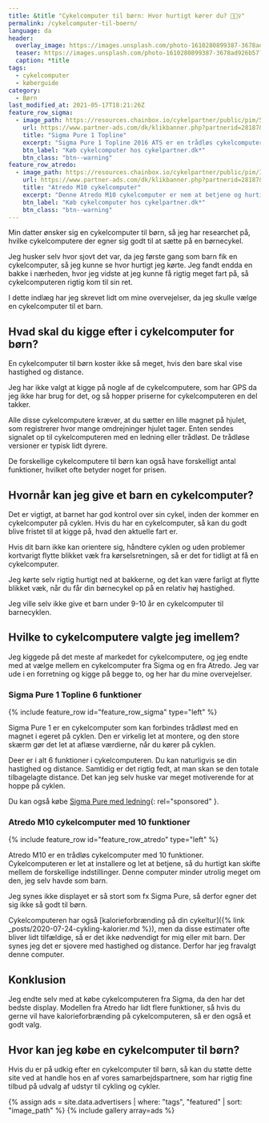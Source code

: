 ```yaml
---
title: &title "Cykelcomputer til børn: Hvor hurtigt kører du? 🚴🚴‍♀️"
permalink: /cykelcomputer-til-boern/
language: da
header:
  overlay_image: https://images.unsplash.com/photo-1610280899387-3678ad926b57?ixid=MnwxMjA3fDB8MHxwaG90by1wYWdlfHx8fGVufDB8fHx8&ixlib=rb-1.2.1&auto=format&fit=crop&w=1900&q=80
  teaser: https://images.unsplash.com/photo-1610280899387-3678ad926b57?ixid=MnwxMjA3fDB8MHxwaG90by1wYWdlfHx8fGVufDB8fHx8&ixlib=rb-1.2.1&auto=format&fit=crop&w=400&q=80
  caption: *title
tags:
  - cykelcomputer
  - køberguide
category:
  - Børn
last_modified_at: 2021-05-17T18:21:26Z
feature_row_sigma:
  - image_path: https://resources.chainbox.io/cykelpartner/public/pim/5ac503b8-83ee-42d2-89eb-feb8acbab276/4903102_B_default.jpg
    url: https://www.partner-ads.com/dk/klikbanner.php?partnerid=28187&bannerid=10706&htmlurl=https://www.cykelpartner.dk/traadloese-cykelcomputere/sigma-pure-1-ats---traadloes-cykelcomputer---trendline
    title: "Sigma Pure 1 Topline"
    excerpt: "Sigma Pure 1 Topline 2016 ATS er en trådløs cykelcomputer med 6 funktioner, som kan give dig forskellige informationer om dine cykelture. Hvis du interesserer dig for, hvor hurtigt du kører, eller hvor langt du har kørt en given dag, eller hvor langt du kører på en hel uge eller et år, er denne enhed skræddersyet til dig."
    btn_label: "Køb cykelcomputer hos cykelpartner.dk*"
    btn_class: "btn--warning"
feature_row_atredo:
  - image_path: https://resources.chainbox.io/cykelpartner/public/pim/3c41e067-55d1-4181-8b1b-9d135c39b094/AT7518110_B_default.jpg
    url: https://www.partner-ads.com/dk/klikbanner.php?partnerid=28187&bannerid=10706&htmlurl=https://www.cykelpartner.dk/traadloese-cykelcomputere/atredo---m10--cykelcomputer-med-10-funktioner---traadloes---sort
    title: "Atredo M10 cykelcomputer"
    excerpt: "Denne Atredo M10 cykelcomputer er nem at betjene og hurtig at tage i brug. Den giver dig mulighed for at skifte imellem lille display med mange informationer eller stort display med færre oplysninger."
    btn_label: "Køb cykelcomputer hos cykelpartner.dk*"
    btn_class: "btn--warning"
---
```


Min datter ønsker sig en cykelcomputer til børn, så jeg har researchet på, hvilke cykelcomputere der egner sig godt til at sætte på en børnecykel.

Jeg husker selv hvor sjovt det var, da jeg første gang som barn fik en cykelcomputer, så jeg kunne se hvor hurtigt jeg kørte. Jeg fandt endda en bakke i nærheden, hvor jeg vidste at jeg kunne få rigtig meget fart på, så cykelcomputeren rigtig kom til sin ret.

I dette indlæg har jeg skrevet lidt om mine overvejelser, da jeg skulle vælge en cykelcomputer til et barn.

## Hvad skal du kigge efter i cykelcomputer for børn?

En cykelcomputer til børn koster ikke så meget, hvis den bare skal vise hastighed og distance.

Jeg har ikke valgt at kigge på nogle af de cykelcomputere, som har GPS da jeg ikke har brug for det, og så hopper priserne for cykelcomputeren en del takker.

Alle disse cykelcomputere kræver, at du sætter en lille magnet på hjulet, som registrerer hvor mange omdrejninger hjulet tager. Enten sendes signalet op til cykelcomputeren med en ledning eller trådløst. De trådløse versioner er typisk lidt dyrere.

De forskellige cykelcomputere til børn kan også have forskelligt antal funktioner, hvilket ofte betyder noget for prisen.

## Hvornår kan jeg give et barn en cykelcomputer?

Det er vigtigt, at barnet har god kontrol over sin cykel, inden der kommer en cykelcomputer på cyklen. Hvis du har en cykelcomputer, så kan du godt blive fristet til at kigge på, hvad den aktuelle fart er.

Hvis dit barn ikke kan orientere sig, håndtere cyklen og uden problemer kortvarigt flytte blikket væk fra kørselsretningen, så er det for tidligt at få en cykelcomputer.

Jeg kørte selv rigtig hurtigt ned at bakkerne, og det kan være farligt at flytte blikket væk, når du får din børnecykel op på en relativ høj hastighed.

Jeg ville selv ikke give et barn under 9-10 år en cykelcomputer til barnecyklen.

## Hvilke to cykelcomputere valgte jeg imellem?

Jeg kiggede på det meste af markedet for cykelcomputere, og jeg endte med at vælge mellem en cykelcomputer fra Sigma og en fra Atredo. Jeg var ude i en forretning og kigge på begge to, og her har du mine overvejelser.

### Sigma Pure 1 Topline 6 funktioner

{% include feature_row id="feature_row_sigma" type="left" %}

Sigma Pure 1 er en cykelcomputer som kan forbindes trådløst med en magnet i egeret på cyklen. Den er virkelig let at montere, og den store skærm gør det let at aflæse værdierne, når du kører på cyklen.

Deer er i alt 6 funktioner i cykelcomputeren. Du kan naturligvis se din hastighed og distance. Samtidig er det rigtig fedt, at man skan se den totale tilbagelagte distance. Det kan jeg selv huske var meget motiverende for at hoppe på cyklen.

Du kan også købe [Sigma Pure med ledning](https://www.partner-ads.com/dk/klikbanner.php?partnerid=28187&bannerid=10706&htmlurl=https://www.cykelpartner.dk/cykelcomputere-med-ledning/sigma-pure-1---cykelcomputer-med-ledning---trendline){: rel="sponsored" }.

### Atredo M10 cykelcomputer med 10 funktioner

{% include feature_row id="feature_row_atredo" type="left" %}

Atredo M10 er en trådløs cykelcomputer med 10 funktioner. Cykelcomputeren er let at installere og let at betjene, så du hurtigt kan skifte mellem de forskellige indstillinger. Denne computer minder utrolig meget om den, jeg selv havde som barn.

Jeg synes ikke displayet er så stort som fx Sigma Pure, så derfor egner det sig ikke så godt til børn.

Cykelcomputeren har også [kalorieforbrænding på din cykeltur]({% link _posts/2020-07-24-cykling-kalorier.md %}), men da disse estimater ofte bliver lidt tilfældige, så er det ikke nødvendigt for mig eller mit barn. Der synes jeg det er sjovere med hastighed og distance. Derfor har jeg fravalgt denne computer.

## Konklusion

Jeg endte selv med at købe cykelcomputeren fra Sigma, da den har det bedste display. Modellen fra Atredo har lidt flere funktioner, så hvis du gerne vil have kalorieforbrænding på cykelcomputeren, så er den også et godt valg.

## Hvor kan jeg købe en cykelcomputer til børn?

Hvis du er på udkig efter en cykelcomputer til børn, så kan du støtte dette site ved at handle hos en af vores samarbejdspartnere, som har rigtig fine tilbud på udvalg af udstyr til cykling og cykler.

{% assign ads = site.data.advertisers | where: "tags", "featured" | sort: "image_path" %}
{% include gallery array=ads %}
